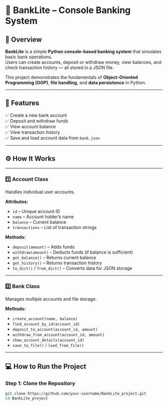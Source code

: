 # 🏦 BankLite – Console Banking System

## 📘 Overview
**BankLite** is a simple **Python console-based banking system** that simulates basic bank operations.  
Users can create accounts, deposit or withdraw money, view balances, and check transaction history — all stored in a JSON file.

This project demonstrates the fundamentals of **Object-Oriented Programming (OOP)**, **file handling**, and **data persistence** in Python.

---

## 🎯 Features
✅ Create a new bank account  
✅ Deposit and withdraw funds  
✅ View account balance  
✅ View transaction history  
✅ Save and load account data from `bank.json`

--------------------------
## ⚙️ How It Works
--------------------------
### 1️⃣ Account Class
Handles individual user accounts.

**Attributes:**
- `id` – Unique account ID  
- `name` – Account holder’s name  
- `balance` – Current balance  
- `transactions` – List of transaction strings  

**Methods:**
- `deposit(amount)` – Adds funds  
- `withdraw(amount)` – Deducts funds (if balance is sufficient)  
- `get_balance()` – Returns current balance  
- `get_history()` – Returns transaction history  
- `to_dict()` / `from_dict()` – Converts data for JSON storage  

---

### 2️⃣ Bank Class
Manages multiple accounts and file storage.

**Methods:**
- `create_account(name, balance)`  
- `find_account_by_id(account_id)`  
- `deposit_to_account(account_id, amount)`  
- `withdraw_from_account(account_id, amount)`  
- `show_account_details(account_id)`  
- `save_to_file()` / `load_from_file()`  

---

## 💻 How to Run the Project

### Step 1: Clone the Repository
```bash
git clone https://github.com/your-username/BankLite_project.git
cd BankLite_project
